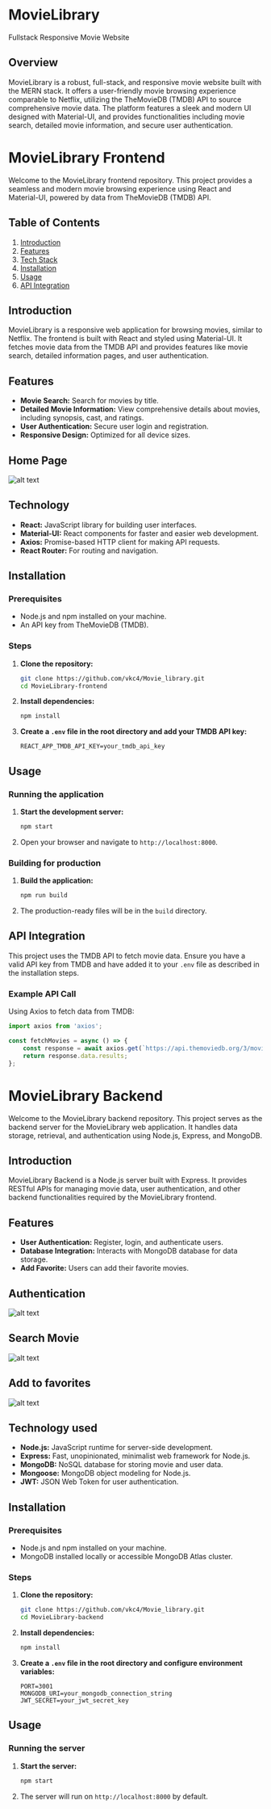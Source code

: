 # MovieLibrary

Fullstack Responsive Movie Website 

## Overview

MovieLibrary is a robust, full-stack, and responsive movie website built with the MERN stack. It offers a user-friendly movie browsing experience comparable to Netflix, utilizing the TheMovieDB (TMDB) API to source comprehensive movie data. The platform features a sleek and modern UI designed with Material-UI, and provides functionalities including movie search, detailed movie information, and secure user authentication.


# MovieLibrary Frontend

Welcome to the MovieLibrary frontend repository. This project provides a seamless and modern movie browsing experience using React and Material-UI, powered by data from TheMovieDB (TMDB) API.

## Table of Contents

1. [Introduction](#introduction)
2. [Features](#features)
3. [Tech Stack](#tech-stack)
4. [Installation](#installation)
5. [Usage](#usage)
6. [API Integration](#api-integration)



## Introduction

MovieLibrary is a responsive web application for browsing movies, similar to Netflix. The frontend is built with React and styled using Material-UI. It fetches movie data from the TMDB API and provides features like movie search, detailed information pages, and user authentication.

## Features 

- **Movie Search:** Search for movies by title.
- **Detailed Movie Information:** View comprehensive details about movies, including synopsis, cast, and ratings.
- **User Authentication:** Secure user login and registration.
- **Responsive Design:** Optimized for all device sizes.

## Home Page

![alt text](<Screenshot 2024-05-31 150337-1.png>)

##

## Technology

- **React:** JavaScript library for building user interfaces.
- **Material-UI:** React components for faster and easier web development.
- **Axios:** Promise-based HTTP client for making API requests.
- **React Router:** For routing and navigation.

## Installation

### Prerequisites

- Node.js and npm installed on your machine.
- An API key from TheMovieDB (TMDB).

### Steps

1. **Clone the repository:**
    ```bash
    git clone https://github.com/vkc4/Movie_library.git
    cd MovieLibrary-frontend
    ```

2. **Install dependencies:**
    ```bash
    npm install
    ```

3. **Create a `.env` file in the root directory and add your TMDB API key:**
    ```env
    REACT_APP_TMDB_API_KEY=your_tmdb_api_key
    ```

## Usage

### Running the application

1. **Start the development server:**
    ```bash
    npm start
    ```
2. Open your browser and navigate to `http://localhost:8000`.

### Building for production

1. **Build the application:**
    ```bash
    npm run build
    ```

2. The production-ready files will be in the `build` directory.

## API Integration

This project uses the TMDB API to fetch movie data. Ensure you have a valid API key from TMDB and have added it to your `.env` file as described in the installation steps.

### Example API Call

Using Axios to fetch data from TMDB:
```javascript
import axios from 'axios';

const fetchMovies = async () => {
    const response = await axios.get(`https://api.themoviedb.org/3/movie/popular?api_key=${process.env.REACT_APP_TMDB_API_KEY}`);
    return response.data.results;
};
```

# MovieLibrary Backend

Welcome to the MovieLibrary backend repository. This project serves as the backend server for the MovieLibrary web application. It handles data storage, retrieval, and authentication using Node.js, Express, and MongoDB.

## Introduction

MovieLibrary Backend is a Node.js server built with Express. It provides RESTful APIs for managing movie data, user authentication, and other backend functionalities required by the MovieLibrary frontend.

## Features

- **User Authentication:** Register, login, and authenticate users.
- **Database Integration:** Interacts with MongoDB database for data storage.
- **Add Favorite:** Users can add their favorite movies.

## Authentication
![alt text](<Screenshot 2024-05-31 150536.png>)

## Search Movie


![alt text](<Screenshot 2024-05-31 150510.png>)

## Add to favorites

![alt text](<Screenshot 2024-05-31 150421.png>)

##

## Technology used

- **Node.js:** JavaScript runtime for server-side development.
- **Express:** Fast, unopinionated, minimalist web framework for Node.js.
- **MongoDB:** NoSQL database for storing movie and user data.
- **Mongoose:** MongoDB object modeling for Node.js.
- **JWT:** JSON Web Token for user authentication.

## Installation

### Prerequisites

- Node.js and npm installed on your machine.
- MongoDB installed locally or accessible MongoDB Atlas cluster.

### Steps

1. **Clone the repository:**
    ```bash
    git clone https://github.com/vkc4/Movie_library.git
    cd MovieLibrary-backend
    ```

2. **Install dependencies:**
    ```bash
    npm install
    ```

3. **Create a `.env` file in the root directory and configure environment variables:**
    ```env
    PORT=3001
    MONGODB_URI=your_mongodb_connection_string
    JWT_SECRET=your_jwt_secret_key
    ```

## Usage

### Running the server

1. **Start the server:**
    ```bash
    npm start
    ```
2. The server will run on `http://localhost:8000` by default.
##


 

 


